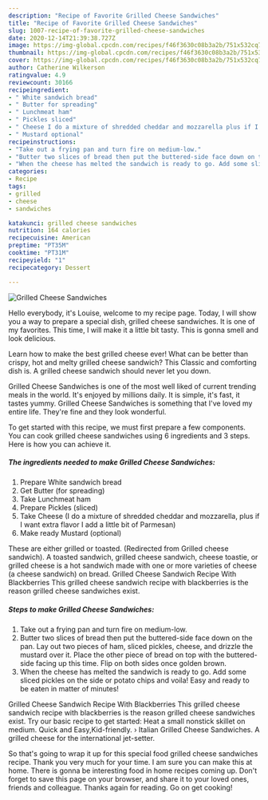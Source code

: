 ```yaml
---
description: "Recipe of Favorite Grilled Cheese Sandwiches"
title: "Recipe of Favorite Grilled Cheese Sandwiches"
slug: 1007-recipe-of-favorite-grilled-cheese-sandwiches
date: 2020-12-14T21:39:38.727Z
image: https://img-global.cpcdn.com/recipes/f46f3630c08b3a2b/751x532cq70/grilled-cheese-sandwiches-recipe-main-photo.jpg
thumbnail: https://img-global.cpcdn.com/recipes/f46f3630c08b3a2b/751x532cq70/grilled-cheese-sandwiches-recipe-main-photo.jpg
cover: https://img-global.cpcdn.com/recipes/f46f3630c08b3a2b/751x532cq70/grilled-cheese-sandwiches-recipe-main-photo.jpg
author: Catherine Wilkerson
ratingvalue: 4.9
reviewcount: 30166
recipeingredient:
- " White sandwich bread"
- " Butter for spreading"
- " Lunchmeat ham"
- " Pickles sliced"
- " Cheese I do a mixture of shredded cheddar and mozzarella plus if I want extra flavor I add a little bit of Parmesan"
- " Mustard optional"
recipeinstructions:
- "Take out a frying pan and turn fire on medium-low."
- "Butter two slices of bread then put the buttered-side face down on the pan. Lay out two pieces of ham, sliced pickles, cheese, and drizzle the mustard over it. Place the other piece of bread on top with the buttered-side facing up this time. Flip on both sides once golden brown."
- "When the cheese has melted the sandwich is ready to go. Add some sliced pickles on the side or potato chips and voila! Easy and ready to be eaten in matter of minutes!"
categories:
- Recipe
tags:
- grilled
- cheese
- sandwiches

katakunci: grilled cheese sandwiches 
nutrition: 164 calories
recipecuisine: American
preptime: "PT35M"
cooktime: "PT31M"
recipeyield: "1"
recipecategory: Dessert

---
```



![Grilled Cheese Sandwiches](https://img-global.cpcdn.com/recipes/f46f3630c08b3a2b/751x532cq70/grilled-cheese-sandwiches-recipe-main-photo.jpg)

Hello everybody, it's Louise, welcome to my recipe page. Today, I will show you a way to prepare a special dish, grilled cheese sandwiches. It is one of my favorites. This time, I will make it a little bit tasty. This is gonna smell and look delicious.

Learn how to make the best grilled cheese ever! What can be better than crispy, hot and melty grilled cheese sandwich? This Classic and comforting dish is. A grilled cheese sandwich should never let you down.

Grilled Cheese Sandwiches is one of the most well liked of current trending meals in the world. It's enjoyed by millions daily. It is simple, it's fast, it tastes yummy. Grilled Cheese Sandwiches is something that I've loved my entire life. They're fine and they look wonderful.


To get started with this recipe, we must first prepare a few components. You can cook grilled cheese sandwiches using 6 ingredients and 3 steps. Here is how you can achieve it.

<!--inarticleads1-->

##### The ingredients needed to make Grilled Cheese Sandwiches:

1. Prepare  White sandwich bread
1. Get  Butter (for spreading)
1. Take  Lunchmeat ham
1. Prepare  Pickles (sliced)
1. Take  Cheese (I do a mixture of shredded cheddar and mozzarella, plus if I want extra flavor I add a little bit of Parmesan)
1. Make ready  Mustard (optional)


These are either grilled or toasted. (Redirected from Grilled cheese sandwich). A toasted sandwich, grilled cheese sandwich, cheese toastie, or grilled cheese is a hot sandwich made with one or more varieties of cheese (a cheese sandwich) on bread. Grilled Cheese Sandwich Recipe With Blackberries This grilled cheese sandwich recipe with blackberries is the reason grilled cheese sandwiches exist. 

<!--inarticleads2-->

##### Steps to make Grilled Cheese Sandwiches:

1. Take out a frying pan and turn fire on medium-low.
1. Butter two slices of bread then put the buttered-side face down on the pan. Lay out two pieces of ham, sliced pickles, cheese, and drizzle the mustard over it. Place the other piece of bread on top with the buttered-side facing up this time. Flip on both sides once golden brown.
1. When the cheese has melted the sandwich is ready to go. Add some sliced pickles on the side or potato chips and voila! Easy and ready to be eaten in matter of minutes!


Grilled Cheese Sandwich Recipe With Blackberries This grilled cheese sandwich recipe with blackberries is the reason grilled cheese sandwiches exist. Try our basic recipe to get started: Heat a small nonstick skillet on medium. Quick and Easy,Kid-friendly. › Italian Grilled Cheese Sandwiches. A grilled cheese for the international jet-setter. 

So that's going to wrap it up for this special food grilled cheese sandwiches recipe. Thank you very much for your time. I am sure you can make this at home. There is gonna be interesting food in home recipes coming up. Don't forget to save this page on your browser, and share it to your loved ones, friends and colleague. Thanks again for reading. Go on get cooking!
